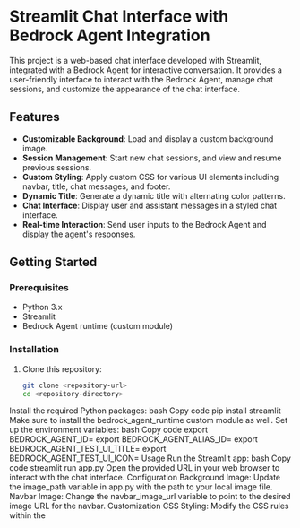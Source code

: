 # Streamlit Chat Interface with Bedrock Agent Integration

This project is a web-based chat interface developed with Streamlit, integrated with a Bedrock Agent for interactive conversation. It provides a user-friendly interface to interact with the Bedrock Agent, manage chat sessions, and customize the appearance of the chat interface.

## Features

- **Customizable Background**: Load and display a custom background image.
- **Session Management**: Start new chat sessions, and view and resume previous sessions.
- **Custom Styling**: Apply custom CSS for various UI elements including navbar, title, chat messages, and footer.
- **Dynamic Title**: Generate a dynamic title with alternating color patterns.
- **Chat Interface**: Display user and assistant messages in a styled chat interface.
- **Real-time Interaction**: Send user inputs to the Bedrock Agent and display the agent's responses.

## Getting Started

### Prerequisites

- Python 3.x
- Streamlit
- Bedrock Agent runtime (custom module)

### Installation

1. Clone this repository:

   ```bash
   git clone <repository-url>
   cd <repository-directory>
Install the required Python packages:
bash
Copy code
pip install streamlit
Make sure to install the bedrock_agent_runtime custom module as well.
Set up the environment variables:
bash
Copy code
export BEDROCK_AGENT_ID=<your-bedrock-agent-id>
export BEDROCK_AGENT_ALIAS_ID=<your-bedrock-agent-alias-id>
export BEDROCK_AGENT_TEST_UI_TITLE=<your-ui-title>
export BEDROCK_AGENT_TEST_UI_ICON=<your-ui-icon-url>
Usage
Run the Streamlit app:
bash
Copy code
streamlit run app.py
Open the provided URL in your web browser to interact with the chat interface.
Configuration
Background Image: Update the image_path variable in app.py with the path to your local image file.
Navbar Image: Change the navbar_image_url variable to point to the desired image URL for the navbar.
Customization
CSS Styling: Modify the CSS rules within the <style> tag in app.py to adjust the appearance of the navbar, title, footer, chat messages, and other elements.
Title Colors: Adjust the colors used in the generate_alternating_title function to match your desired theme.
Notes
The bedrock_agent_runtime module is a custom module for invoking the Bedrock Agent. Ensure it's properly configured in your environment.
This project assumes you have basic familiarity with Streamlit and Python. If you encounter issues, consult the Streamlit documentation for additional guidance.